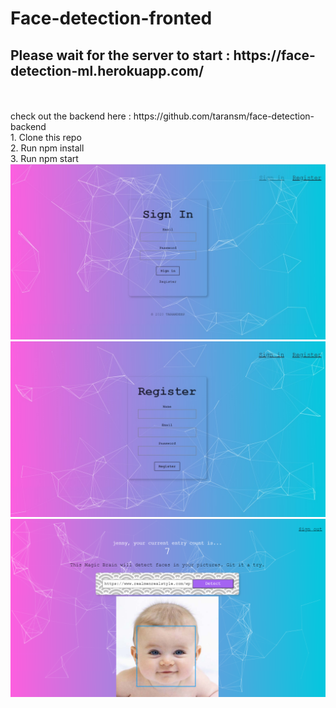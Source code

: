 # Face-detection-fronted </br>
<h2>Please wait for the server to start : https://face-detection-ml.herokuapp.com/ </h2> </br></br>
check out the backend here : https://github.com/taransm/face-detection-backend  </br>
1. Clone this repo </br>
2. Run npm install</br>
3. Run npm start</br>


<img src="https://github.com/taransm/face-detection-ml/blob/master/signin.jpg">
<img src="https://github.com/taransm/face-detection-ml/blob/master/register.jpg">
<img src="https://github.com/taransm/face-detection-ml/blob/master/main.png">
